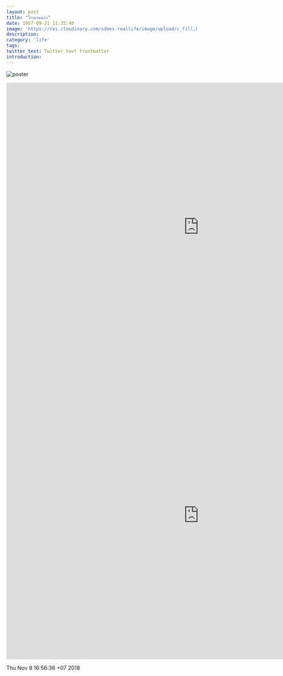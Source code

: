```yaml
---
layout: post
title: "โรงแรมนรก"
date: 1957-09-21 11:35:40
image: 'https://res.cloudinary.com/sdees-reallife/image/upload/c_fill,h_315,w_600/v1541673749/the-hotel.jpg'
description:
category: 'life'
tags:
twitter_text: Twitter text frontmatter
introduction:
---
```

![poster](https://res.cloudinary.com/sdees-reallife/image/upload/v1541663631/the-hotel-2500.jpg)

<iframe width="1017" height="763" src="https://www.youtube.com/embed/Rc6H_SWrSc8" frameborder="0" allow="accelerometer; autoplay; encrypted-media; gyroscope; picture-in-picture" allowfullscreen></iframe>

<iframe width="1017" height="763" src="https://www.youtube.com/embed/sqCH5x2HAUk" frameborder="0" allow="accelerometer; autoplay; encrypted-media; gyroscope; picture-in-picture" allowfullscreen></iframe>

Thu Nov  8 16:56:36 +07 2018
